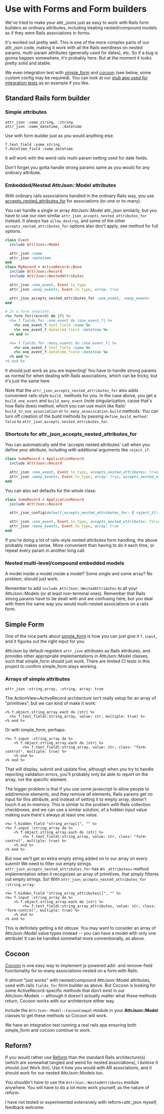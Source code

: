 # Use with Forms and Form builders

We've tried to make your attr_jsons just as easy to work with Rails form builders as ordinary attributes, including treating nested/compound models as if they were Rails associations in forms.

It's worked out pretty well. This is one of the more complex parts of our attr_json code, making it work with all the Rails weirdness on nested params, multi-param attributes (generally used for dates), etc. So if a bug is gonna happen somewhere, it's probably here. But at the moment it looks pretty solid and stable.

We even integration test with [simple_form](https://github.com/plataformatec/simple_form) and [cocoon](https://github.com/nathanvda/cocoon) (see below, some custom config may be required).
You can look at our [stub app used for integration tests](../spec/internal) as an example if you like.

## Standard Rails form builder

### Simple attributes

    attr_json :some_string, :string
    attr_json :some_datetime, :datetime

Use with form builder just as you would anything else.

    f.text_field :some_string
    f.datetime_field :some_datetime

It _will_ work with the weird rails multi-param setting used for date fields.

Don't forget you gotta handle strong params same as you would for any ordinary attribute.


### Embedded/Nested AttrJson::Model attributes

With ordinary rails associations handled in the ordinary Rails way, you use [accepts_nested_attributes_for](http://api.rubyonrails.org/classes/ActiveRecord/NestedAttributes/ClassMethods.html) for associations (to-one or to-many).

You can handle a single or array AttrJson::Model attr_json similarly, but you have to use our own similar `attr_json_accepts_nested_attributes_for` instead.  It _always_ has `allow_destroy`, and some of the other `accepts_nested_attributes_for` options also don't apply, see method for full options.

```ruby
class Event
  include AttrJson::Model

  attr_json :name
  attr_json :datetime
end
class MyRecord < ActiveRecord::Base
  include AttrJson::Record
  include AttrJson::NestedAttributes

  attr_json :one_event, Event.to_type
  attr_json :many_events, Event.to_type, array: true

  attr_json_accepts_nested_attributes_for :one_event, :many_events
end

# In a form template...
<%= form_for(record) do |f| %>
  <%= f.fields_for :one_event do |one_event_f| %>
    <%= one_event_f.text_field :name %>
    <%= one_event_f.datetime_field :datetime %>
  <% end %>

  <%= f.fields_for :many_events do |one_event_f| %>
    <%= one_event_f.text_field :name %>
    <%= one_event_f.datetime_field :datetime %>
  <% end %>
<% end %>
```

It should just work as you are expecting! You have to handle strong params as normal for when dealing with Rails associations, which can be tricky, but it's just the same here.

Note that the `attr_json_accepts_nested_attributes_for` also adds convenient rails-style `build_` methods for you.  In the case above, you get a `build_one_event` and `build_many_event` (note singularization, cause that's how Rails does) method, which you can use much like Rails' `build_to_one_association` or `to_many_assocication.build` methods. You can turn off creation of the build methods by passing `define_build_method: false` to `attr_json_accepts_nested_attributes_for`.

### Shortcuts for attr_json_accepts_nested_attributes_for

You can automatically add the 'accepts nested attributes' call when you define your attribute, including with additional arguments like `reject_if`.

```ruby
class SomeRecord < ApplicationRecord
  include AttrJson::Record

  attr_json :one_event, Event.to_type, accepts_nested_attributes: true
  attr_json :many_events, Event.to_type, array: true, accepts_nested_attributes: { reject_if: :all_blank }
end
```

You can also set defaults for the whole class:

```ruby
class SomeRecord < ApplicationRecord
  include AttrJson::Record

  attr_json_config(default_accepts_nested_attributes_for: { reject_if: :all_blank })

  attr_json :one_event, Event.to_type, accepts_nested_attributes: false # override default
  attr_json :many_events, Event.to_type, array: true
end
```

If you're doing a lot of rails-style nested attributes form handling, the above probably makes sense. More convenient than having to do it each time, or repeat every param in another
long call.


### Nested multi-level/compound embedded models

A model inside a model inside a model?  Some single and some array? No problem, should just work.

Remember to add `include AttrJson::NestedAttributes` to all your AttrJson::Models (or at least non-terminal ones). Remember that Rails strong params have to be dealt with and are confusing here, but you deal with them the same way you would multi-nested associations on a rails form.

## Simple Form

One of the nice parts about [simple_form](https://github.com/plataformatec/simple_form) is how you can just give it `f.input`, and it figures out the right input for you.

AttrJson by default registers  `attr_json` attributes as Rails attributes, and provides other appropriate implementations in AttrJson::Model classes, such that simple_form should just work. There are limited CI tests in this project to confirm simple_form stays working.


### Arrays of simple attributes

    attr_json :string_array, :string, array: true

The ActionView+ActiveRecord architecture isn't really setup for an array of "primitives", but we can kind of make it work:

    <% f.object.string_array.each do |str| %>
      <%= f.text_field(:string_array, value: str, multiple: true) %>
    <% end %>

Or with simple_form, perhaps:

    <%= f.input :string_array do %>
        <% f.object.string_array.each do |str| %>
            <%= f.text_field(:string_array, value: str, class: "form-control", multiple: true) %>
        <% end %>
    <% end %>

That will display, submit and update fine, although when you try to handle reporting validation errors, you'll probably only be able to report on the array, not the specific element.

The bigger problem is that if you use some javascript to allow people to add/remove elements,
and they remove _all_ elements, Rails params get no input for this attribute, and instead of setting it to empty array, doesn't touch it as in-memory. This is similar to the problem
with Rails collection checkboxes, and we can use a similar solution, of a hidden input value
making sure there's always at least one value.

    <%= f.hidden_field "string_array[]", "" %>
    <%= f.input :string_array do %>
        <% f.object.string_array.each do |str| %>
            <%= f.text_field(:string_array, value: str, class: "form-control", multiple: true) %>
        <% end %>
    <% end %>

But now we'll get an extra empty string added on to our array on every submit! We need to filter
out empty strings. `attr_json_accepts_nested_attributes_for` has an `_attributes=` method implementation when it recognizes an array of primitives, that simply filteres out empty strings. So! With `attr_json_accepts_nested_attributes_for :string_array`:

    <%= f.hidden_field "string_array_attributes[]", "" %>
    <%= f.input :string_array do %>
        <% f.object.string_array.each do |str| %>
            <%= f.text_field(:string_array_attributes, value: str, class: "form-control", multiple: true) %>
        <% end %>
    <% end %>

This is definitely getting a bit obtuse. You may want to consider an array of AttrJson::Model value types instead -- you can have a model with only one attribute! It can be handled somewhat more conventionally, as above.

## Cocoon

[Cocoon](https://github.com/nathanvda/cocoon) is one easy way to implement js-powered add- and remove-field functionality for to-many associations nested on a form with Rails.

It _almost_ "just works" with nested/compound AttrJson::Model attributes, used with rails `fields_for` form builder as above. But Cocoon is looking for some ActiveRecord-specific methods that don't exist in our AttrJson::Models -- although it doesn't actually matter what these methods return, Cocoon works with our architecture either way.

Include the `AttrJson::Model::CocoonCompat` module in your **AttrJson::Model** classes to get these methods so Cocoon will work.

We have an integration test running a real rails app ensuring both simple_form and cocoon continue to work.

## Reform?

If you would rather use [Reform](https://github.com/trailblazer/reform) than the standard Rails architecture(s) (which are somewhat tangled and weird for nested associations), I _believe_ it should Just Work (tm). Use it how you would with AR associations, and it should work for our nested AttrJson::Models too.

You shouldn't have to use the `AttrJson::NestedAttributes` module anywhere. You will have to do a lot more work yourself, as the nature of reform.

I have not tested or experimented extensively with reform+attr_json myself, feedback welcome.
